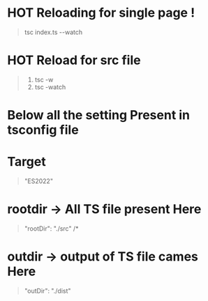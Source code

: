# HOT Reloading for single page !

> tsc index.ts --watch

# HOT Reload for src file

> 1. tsc -w
> 2. tsc -watch

# Below all the setting Present in tsconfig file

# Target

> "ES2022"

# rootdir -> All TS file present Here

> "rootDir": "./src" /\*

# outdir -> output of TS file cames Here

> "outDir": "./dist"
